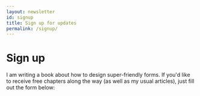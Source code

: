 ```yaml
---
layout: newsletter
id: signup
title: Sign up for updates
permalink: /signup/
---
```


# Sign up

I am writing a book about how to design super-friendly forms. If you'd like to receive free chapters along the way (as well as my usual articles), just fill out the form below: